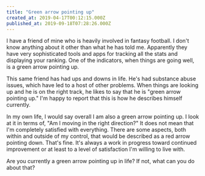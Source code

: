 ```yaml
---
title: "Green arrow pointing up"
created_at: 2019-04-17T00:12:15.000Z
published_at: 2019-09-18T07:28:26.000Z
---
```

I have a friend of mine who is heavily involved in fantasy football. I don't know anything about it other than what he has told me. Apparently they have very sophisticated tools and apps for tracking all the stats and displaying your ranking. One of the indicators, when things are going well, is a green arrow pointing up.

This same friend has had ups and downs in life. He's had substance abuse issues, which have led to a host of other problems. When things are looking up and he is on the right track, he likes to say that he is "green arrow pointing up." I'm happy to report that this is how he describes himself currently.

In my own life, I would say overall I am also a green arrow pointing up. I look at it in terms of, "Am I moving in the right direction?" It does not mean that I'm completely satisfied with everything. There are some aspects, both within and outside of my control, that would be described as a red arrow pointing down. That's fine. It's always a work in progress toward continued improvement or at least to a level of satisfaction I'm willing to live with.

Are you currently a green arrow pointing up in life? If not, what can you do about that?
